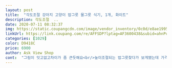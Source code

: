 ```yaml
---
layout: post 
title:  "각도조절 강아지 고양이 밥그릇 물그릇 식기, 1개, 화이트" 
description: 각도조절  ..
date: 2020-07-11 08:32:37 
img: https://static.coupangcdn.com/image/vendor_inventory/0c0d/e8ae1995ad7965734dff8b0212fee4e8c9e63b471c51fc06d5a8b1f91035.jpg 
linkUrl: https://link.coupang.com/re/AFFSDP?lptag=AF3600438&subid=ahnPublicAsk&pageKey=1464287252&itemId=2518430218&vendorItemId=70511360956&traceid=V0-113-b22681c25dd9086d 
categories: [1029] 
color: D9418C 
price: 6900 
author: Ask View Shop 
cont:  "그림이 잇고없고차이가 좀 큰듯해요<br/>높이조절되는 밥그릇찾다가 보게됐는데 가격대비 너무 좋네요.<br/> 각도조절되구 너무 좋아요.<br/><br/>대박 좋아요 ㅎㅎ 일단 이 가격에 싸게 구할 수 있는 밥그릇 중에 디자인이나 퀄리티 젤 좋은 거 같아요 제가 10페이지 이상 그릇 찾아봤는데 솔직히 가격이 너무 싸서 과연 괜찮을까 조금 반신반의 하면서 구매했거든요 근데 아주아주아주아주아주아주아주 만족쓰 입니다 XD 생긴 거 너무 귀엽고 ㅋㅋㅋ 싼티가 1도 안납니다 각도조절도 쉽게 되구요 뭐 딱히 단점은 없는 거같아요.<br/> 배송도 주문 후 다음 날 받았습니다아아아 오예 쥬아요 쥬아<br/>뭐 깔끔해보이니 일단써볼랍니다<br/>배송받은건 그림이 없구 싼티나는것같아요... <br/><br/>비슷한제품을보내셧나바요<br/>사진으로 봣을땐 그림이 잇어서 고급져보엿는데<br/>옆에 그림도 없고... <br/><br/>" 
---
```

